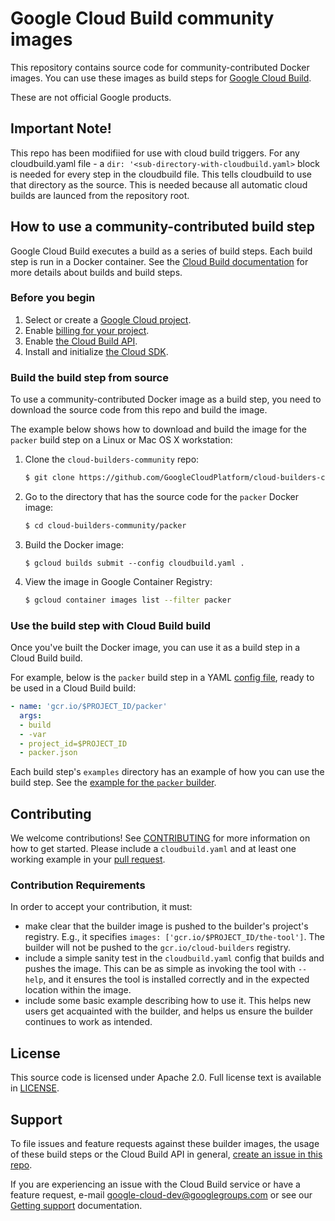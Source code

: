 # Google Cloud Build community images

This repository contains source code for community-contributed Docker images. You can use these images as build steps for
[Google Cloud Build](https://cloud.google.com/cloud-build/docs/).

These are not official Google products.

## Important Note!
This repo has been modifiied for use with cloud build triggers. 
For any cloudbuild.yaml file - a `dir: '<sub-directory-with-cloudbuild.yaml>` block is needed for every step in the cloudbuild file. 
This tells cloudbuild to use that directory as the source. 
This is needed because all automatic cloud builds are launced from the repository root. 

## How to use a community-contributed build step

Google Cloud Build executes a build as a series of build steps. Each build step is run in a Docker container. See
the [Cloud Build documentation](https://cloud.google.com/cloud-build/docs/overview) for more details
about builds and build steps.

### Before you begin

1.  Select or create a [Google Cloud project](https://console.cloud.google.com/cloud-resource-manager).
2.  Enable [billing for your project](https://support.google.com/cloud/answer/6293499#enable-billing).
3.  Enable [the Cloud Build API](https://console.cloud.google.com/flows/enableapi?apiid=cloudbuild.googleapis.com).
4.  Install and initialize [the Cloud SDK](https://cloud.google.com/sdk/docs/).

### Build the build step from source

To use a community-contributed Docker image as a build step, you need to download the source code from this
repo and build the image.

The example below shows how to download and build the image for the `packer` build step on a Linux or Mac OS X workstation:

1. Clone the `cloud-builders-community` repo:

   ```sh
   $ git clone https://github.com/GoogleCloudPlatform/cloud-builders-community
   ```

2. Go to the directory that has the source code for the `packer` Docker image:

   ```sh
   $ cd cloud-builders-community/packer
   ```

3. Build the Docker image:

   ```
   $ gcloud builds submit --config cloudbuild.yaml .
   ```

4. View the image in Google Container Registry:

   ```sh
   $ gcloud container images list --filter packer
   ```

### Use the build step with Cloud Build build

Once you've built the Docker image, you can use it as a build step in a Cloud Build build.

For example, below is the `packer` build step in a YAML
[config file](https://cloud.google.com/cloud-build/docs/build-config), ready to be used in a Cloud Build build:

   ```yaml
   - name: 'gcr.io/$PROJECT_ID/packer'
     args:
     - build
     - -var
     - project_id=$PROJECT_ID
     - packer.json
   ```

Each build step's `examples` directory has an example of how you can use the build step. See the
[example for the `packer` builder](https://github.com/GoogleCloudPlatform/cloud-builders-community/tree/master/packer/examples/gce).

## Contributing

We welcome contributions!  See [CONTRIBUTING](CONTRIBUTING.md) for more information on how to get started.
Please include a `cloudbuild.yaml` and at least one working example in your
[pull request](https://help.github.com/articles/about-pull-requests/).

### Contribution Requirements

In order to accept your contribution, it must:

* make clear that the builder image is pushed to the builder's project's registry.
  E.g., it specifies `images: ['gcr.io/$PROJECT_ID/the-tool']`. The builder will
  not be pushed to the `gcr.io/cloud-builders` registry.
* include a simple sanity test in the `cloudbuild.yaml` config that builds and
  pushes the image. This can be as simple as invoking the tool with `--help`, and
  it ensures the tool is installed correctly and in the expected location within
  the image.
* include some basic example describing how to use it. This helps new users get
  acquainted with the builder, and helps us ensure the builder continues to work
  as intended.

## License

This source code is licensed under Apache 2.0. Full license text is available in [LICENSE](LICENSE).

## Support

To file issues and feature requests against these builder images, the usage of these build steps or the Cloud Build API in general, [create an issue in this repo](https://github.com/GoogleCloudPlatform/cloud-builders-community/issues/new).

If you are experiencing an issue with the Cloud Build service or have a feature request, e-mail google-cloud-dev@googlegroups.com or see our [Getting support](https://cloud.google.com/cloud-build/docs/getting-support) documentation.

